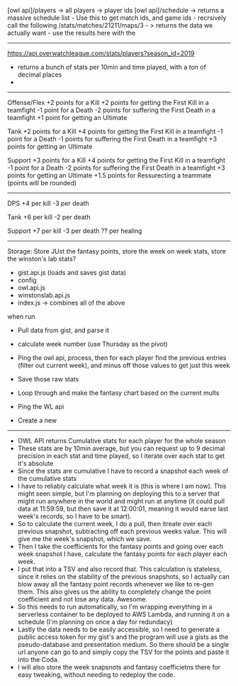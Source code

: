 
[owl api]/players -> all players -> player ids
[owl api]/schedule -> returns a massive schedule list
	- Use this to get match ids, and game ids
	- recrsively call the following
/stats/matches/21211/maps/3 - > returns the data we actually want
	- use the results here with the



------------



https://api.overwatchleague.com/stats/players?season_id=2019

- returns a bunch of stats per 10min and time played, with a _ton_ of decimal places
-


-------------



Offense/Flex
+2 points for a Kill
+2 points for getting the First Kill in a teamfight
-1 point for a Death
-2 points for suffering the First Death in a teamfight
+1 point for getting an Ultimate



Tank
+2 points for a Kill
+4 points for getting the First Kill in a teamfight
-1 point for a Death
-1 points for suffering the First Death in a teamfight
+3 points for getting an Ultimate


Support
+3 points for a Kill
+4 points for getting the First Kill in a teamfight
-1 point for a Death
-2 points for suffering the First Death in a teamfight
+3 points for getting an Ultimate
+1.5 points for Ressurecting a teammate (points will be rounded)


-----------------------


DPS
+4 per kill
-3 per death

Tank
+6 per kill
-2 per death

Support
+7 per kill
-3 per death
?? per healing


------------------

Storage: Store JUst the fantasy points, store the week on week stats, store the winston's lab stats?


- gist.api.js (loads and saves gist data)
- config
- owl.api.js
- winstonslab.api.js
- index.js -> combines all of the above

when run
- Pull data from gist, and parse it
- calculate week number (use Thursday as the pivot)
- Ping the owl api, process, then for each player find the previous entries (filter out current week), and minus off those values to get just this week
- Save those raw stats
- Loop through and make the fantasy chart based on the current mults

- Ping the WL api
- Create a new




------------


- OWL API returns Cumulative stats for each player for the whole season
- These stats are by 10min average, but you can request up to 9 decimal precision in each stat and time played, so I iterate over each stat to get it's absolute
- Since the stats are cumulative I have to record a snapshot each week of the cumulative stats
- I have to reliably calculate what week it is (this is where I am now). This might seen simple, but I'm planning on deploying this to a server that might run anywhere in the world and might run at anytime (it could pull data at 11:59:59, but then save it at 12:00:01, meaning it would earse last week's records, so I have to be smart).
- So to calculate the current week, I do a pull, then itreate over each previous snapshot, subtracting off each previous weeks value. This will give me the week's snapshot, which we save.
- Then I take the coefficients for the fantasy points and going over each week snapshot I have, calculate the fantasy points for each player each week.
- I put that into a TSV and also record that. This calculation is stateless, since it relies on the stability of the previous snapshots, so I actually can blow away all the fantasy point records whenever we like to re-gen them. This also gives us the ability to completely change the point coefficient and not lose any data. Awesome.
- So this needs to run automatically, so I'm wrapping everything in a serverless container to be deployed to AWS Lambda, and running it on a schedule (I'm planning on once a day for redundacy)
- Lastly the data needs to be easily accessible, so I need to generate a public access token for my gist's and the program will use a gists as the pseudo-database and presentation medium. So there should be a single url anyone can go to and simply copy the TSV for the points and paste it into the Coda.
- I will also store the week snapsnots and fantasy coefficietns there for easy tweaking, without needing to redeploy the code.